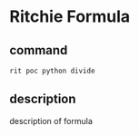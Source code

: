 # Ritchie Formula

## command

```bash
rit poc python divide
```

## description

description of formula
